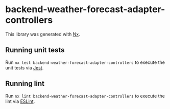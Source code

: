 # backend-weather-forecast-adapter-controllers

This library was generated with [Nx](https://nx.dev).

## Running unit tests

Run `nx test backend-weather-forecast-adapter-controllers` to execute the unit tests via [Jest](https://jestjs.io).

## Running lint

Run `nx lint backend-weather-forecast-adapter-controllers` to execute the lint via [ESLint](https://eslint.org/).
